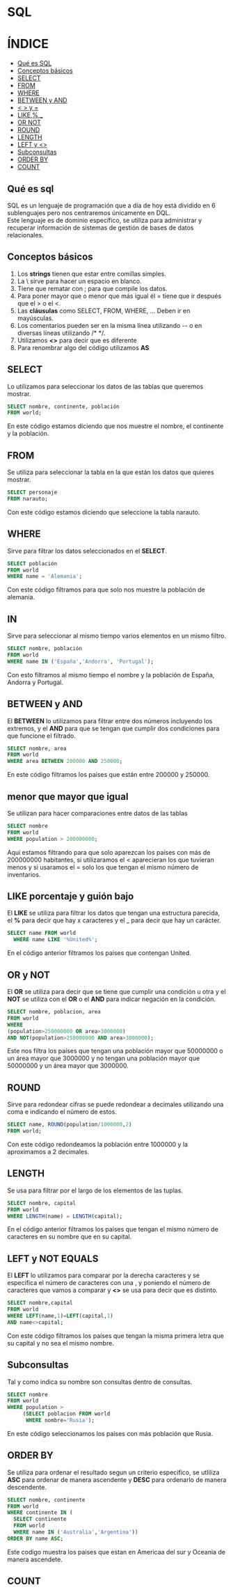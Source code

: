 # SQL  
  
# ÍNDICE
- [Qué es SQL](#Qué-es-sql) 
- [Conceptos básicos](#Conceptos-básicos)  
- [SELECT](#SELECT)
- [FROM](#FROM)  
- [WHERE](#WHERE)
- [BETWEEN y AND](#BETWEEN-y-AND)
- [< > y =](#menor-que-mayor-que-igual)
- [LIKE,%,_](#LIKE-porcentaje-y-guion-bajo)
- [OR NOT](#OR-y-NOT)
- [ROUND](#ROUND)
- [LENGTH](#LENGTH)
- [LEFT y <>](#LEFT-y-NOT-EQUALS)
- [Subconsultas](#Subconsultas)
- [ORDER BY](#ORDER-BY)
- [COUNT](#COUNT)
## Qué es sql  
SQL es un lenguaje de programación que a día de hoy está dividido en 6 sublenguajes pero nos centraremos únicamente en DQL.  
Este lenguaje es de dominio específico, se utiliza para administrar y recuperar información de sistemas de gestión de bases de datos relacionales.  
  
  ## Conceptos básicos  
  1. Los **strings** tienen que estar entre comillas simples.  
  2. La \ sirve para hacer un espacio en blanco.
  3. Tiene que rematar con ; para que compile los datos.  
  4. Para poner mayor que o menor que más igual él = tiene que ir después que el > o el <.  
  5. Las **cláusulas** como SELECT, FROM, WHERE, ... Deben ir en mayúsculas.
  6. Los comentarios pueden ser en la misma línea utilizando -- o en diversas líneas utilizando /* */.
  7. Utilizamos **<>** para decir que es diferente
  8. Para renombrar algo del código utilizamos **AS**
    
## SELECT
Lo utilizamos para seleccionar los datos de las tablas que queremos mostrar.  
```sql
SELECT nombre, continente, población
FROM world;
```
En este código estamos diciendo que nos muestre el nombre, el continente y la población.  
  
## FROM
Se utiliza para seleccionar la tabla en la que están los datos que quieres mostrar.
```sql
SELECT personaje
FROM narauto;
```
Con este código estamos diciendo que seleccione la tabla narauto.  

## WHERE
Sirve para filtrar los datos seleccionados en el **SELECT**.  
```sql
SELECT población
FROM world
WHERE name = 'Alemania';
```
Con este código filtramos para que solo nos muestre la población de alemania.  
  
## IN  
Sirve para seleccionar al mismo tiempo varios elementos en un mismo filtro.
```sql
SELECT nombre, población 
FROM world
WHERE name IN ('España','Andorra', 'Portugal');
```
Con esto filtramos al mismo tiempo el  nombre y la población de España, Andorra y Portugal.  
  
## BETWEEN y AND
El **BETWEEN** lo utilizamos para filtrar entre dos números incluyendo los extremos, y el **AND** para que se tengan que cumplir dos condiciones para que funcione el filtrado.
```sql
SELECT nombre, area
FROM world
WHERE area BETWEEN 200000 AND 250000;
```
En este código filtramos los países que están entre 200000 y 250000.  
  
## menor que mayor que igual
Se utilizan para hacer comparaciones entre datos de las tablas
```sql
SELECT nombre 
FROM world
WHERE population > 200000000;
```
Aqui estamos filtrando para que solo aparezcan los países con más de 200000000 habitantes, si utilizaramos el < aparecieran los que tuvieran menos y si usaramos el = solo los que tengan el mismo número de inventarios.

## LIKE porcentaje y guión bajo
El **LIKE** se utiliza para filtrar los datos que tengan una estructura parecida, el **%** para decir que hay x caracteres y el _ para decir que hay un carácter.
```sql
SELECT name FROM world
  WHERE name LIKE '%United%';
```
En el código anterior filtramos los países que contengan United.  
  
## OR y NOT
El **OR** se utiliza para decir que se tiene que cumplir una condición u otra y el **NOT** se utiliza con el **OR** o el **AND** para indicar negación en la condición.
```sql
SELECT nombre, poblacion, area
FROM world
WHERE
(population>250000000 OR area>3000000)
AND NOT(population>250000000 AND area>3000000);
```
Este nos filtra los países que tengan una población mayor que 50000000 o un área mayor que 3000000 y no tengan una población mayor que 50000000 y un área mayor que 3000000.  
  
## ROUND
Sirve para redondear cifras se puede redondear a decimales utilizando una coma e indicando el número de estos.
```sql
SELECT name, ROUND(population/1000000,2)
FROM world;
```
Con este código redondeamos la población entre 1000000 y la aproximamos a 2 decimales.

## LENGTH
Se usa para filtrar por el largo de los elementos de las tuplas.
```sql
SELECT nombre, capital
FROM world
WHERE LENGTH(name) = LENGTH(capital);
```
En el código anterior filtramos los países que tengan el mismo número de caracteres en su nombre que en su capital.

## LEFT y NOT EQUALS
El **LEFT** lo utilizamos para comparar por la derecha caracteres y se especifica el número de caracteres con una , y poniendo el número de caracteres que vamos a comparar y **<>** se usa para decir que es distinto.
```sql
SELECT nombre,capital
FROM world
WHERE LEFT(name,1)=LEFT(capital,1)
AND name<>capital;
```
Con este código filtramos los países que tengan la misma primera letra que su capital y no sea el mismo nombre.

## Subconsultas
Tal y como indica su nombre son consultas dentro de consultas.
```sql
SELECT nombre 
FROM world
WHERE population >
     (SELECT poblacion FROM world
      WHERE nombre='Rusia');
```
En este código seleccionamos los países con más población que Rusia.

## ORDER BY
Se utiliza para ordenar el resultado segun un criterio especifico, se utliliza **ASC** para ordenar de manera ascendente y **DESC** para ordenarlo de manera descendente.
```sql
SELECT nombre, continente
FROM world
WHERE continente IN (
  SELECT continente
  FROM world
  WHERE name IN ('Australia','Argentina'))
ORDER BY name ASC;
```
Este codigo muestra los paises que estan en Americaa del sur y Oceania de manera ascendete.

## COUNT
